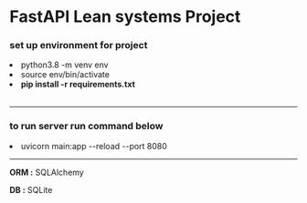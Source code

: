 <h1>FastAPI Lean systems Project</h1>

<h3>set up environment for project</h3>

<li>python3.8 -m venv env</li>
<li>source env/bin/activate</li>
<li><b>pip install -r requirements.txt</b></li>

<br>
<hr>
<h3>to run server run command below</h3>
<li>uvicorn main:app --reload --port 8080</li>
<hr>
<p><b>ORM :</b> SQLAlchemy</p>
<p><b>DB :</b> SQLite</p>